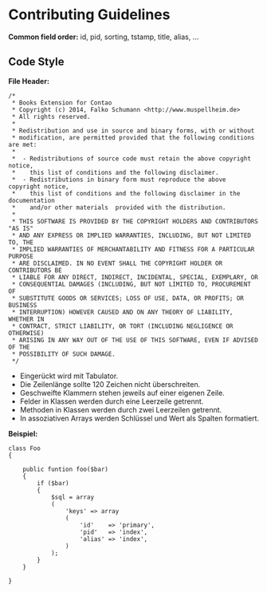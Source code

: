 Contributing Guidelines
=======================

**Common field order:** id, pid, sorting, tstamp, title, alias, ...


Code Style
----------

**File Header:**

    /*
     * Books Extension for Contao
     * Copyright (c) 2014, Falko Schumann <http://www.muspellheim.de>
     * All rights reserved.
     *
     * Redistribution and use in source and binary forms, with or without
     * modification, are permitted provided that the following conditions are met:
     *
     *  - Redistributions of source code must retain the above copyright notice,
     *    this list of conditions and the following disclaimer.
     *  - Redistributions in binary form must reproduce the above copyright notice,
     *    this list of conditions and the following disclaimer in the documentation
     *    and/or other materials  provided with the distribution.
     *
     * THIS SOFTWARE IS PROVIDED BY THE COPYRIGHT HOLDERS AND CONTRIBUTORS "AS IS"
     * AND ANY EXPRESS OR IMPLIED WARRANTIES, INCLUDING, BUT NOT LIMITED TO, THE
     * IMPLIED WARRANTIES OF MERCHANTABILITY AND FITNESS FOR A PARTICULAR PURPOSE
     * ARE DISCLAIMED. IN NO EVENT SHALL THE COPYRIGHT HOLDER OR CONTRIBUTORS BE
     * LIABLE FOR ANY DIRECT, INDIRECT, INCIDENTAL, SPECIAL, EXEMPLARY, OR
     * CONSEQUENTIAL DAMAGES (INCLUDING, BUT NOT LIMITED TO, PROCUREMENT OF
     * SUBSTITUTE GOODS OR SERVICES; LOSS OF USE, DATA, OR PROFITS; OR BUSINESS
     * INTERRUPTION) HOWEVER CAUSED AND ON ANY THEORY OF LIABILITY, WHETHER IN
     * CONTRACT, STRICT LIABILITY, OR TORT (INCLUDING NEGLIGENCE OR OTHERWISE)
     * ARISING IN ANY WAY OUT OF THE USE OF THIS SOFTWARE, EVEN IF ADVISED OF THE
     * POSSIBILITY OF SUCH DAMAGE.
     */

  - Eingerückt wird mit Tabulator.
  - Die Zeilenlänge sollte 120 Zeichen nicht überschreiten.
  - Geschweifte Klammern stehen jeweils auf einer eigenen Zeile.
  - Felder in Klassen werden durch eine Leerzeile getrennt.
  - Methoden in Klassen werden durch zwei Leerzeilen getrennt.
  - In assoziativen Arrays werden Schlüssel und Wert als Spalten formatiert.

**Beispiel:**

    class Foo
    {

        public funtion foo($bar)
        {
            if ($bar)
            {
                $sql = array
                (
                    'keys' => array
                    (
                        'id'    => 'primary',
                        'pid'   => 'index',
                        'alias' => 'index',
                    )
                );
            }
        }

    }
